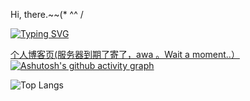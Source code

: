 Hi, there.~~(* ^^ /

[![Typing SVG](https://readme-typing-svg.demolab.com?font=Fira+Code&duration=2000&pause=500&color=3AACF7&background=88BFFF00&center=true&width=435&lines=Nice+2+meet+U)](https://git.io/typing-svg)

[个人博客页(服务器到期了寄了，awa 。Wait a moment..）](http://123.56.216.225:251/) 
[![Ashutosh's github activity graph](https://github-readme-activity-graph.vercel.app/graph?username=CookieFNP&theme=minimal)](https://github.com/ashutosh00710/github-readme-activity-graph)

![Top Langs](https://github-readme-stats.vercel.app/api/top-langs/?username=anuraghazra&layout=compact)
